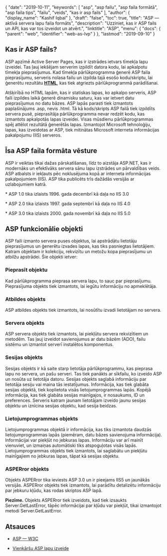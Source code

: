 {
  "date": "2019-10-11",
  "keywords": [
"asp",
"asp failu",
"asp faila formātā",
"asp faila tips",
"failu",
"veids",
"kas ir asp fails"
],
  "author": {
    "display_name": "Kashif Iqbal"
},
  "draft": "false",
  "toc": true,
  "title": "ASP — aktīvā servera lapu faila formāts",
  "description": "Uzziniet, kas ir ASP fails un API, kas var tos izveidot un atvērt.",
  "linktitle": "ASP",
  "menu": {
    "docs": {
      "parent": "web",
      "identifier": "web-as-lvp"
}
},
  "lastmod": "2019-09-10"
}

## Kas ir ASP fails?

ASP apzīmē Active Server Pages, kas ir izstrādes ietvars tīmekļa lapu izveidei. Tas ļauj iekšējam serverim izpildīt datora kodu, lai apkalpotu tīmekļa pieprasījumus. Kad tīmekļa pārlūkprogramma ģenerē ASP faila pieprasījumu, serveris nolasa failu un izpilda tajā esošo kodu/skriptu, lai ģenerētu rezultātu **[HTML](/web/html/)**, kas tiek atgriezts pārlūkprogrammā parādīšanai.

Atšķirībā no HTML lapām, kas ir statiskas lapas, ko apkalpo serveris, ASP faili izpildes laikā ģenerē dinamisku saturu, kas var ietvert datu pieprasījumus no datu bāzes. ASP lapās parasti tiek izmantots paplašinājums .asp, nevis .html. Tā kā kods/skripts ASP failā tiek izpildīts servera pusē, pieprasītāja pārlūkprogramma nevar redzēt kodu, kas izmantots apkalpotās lapas izveidei. Visas mūsdienu pārlūkprogrammas spēj attēlot rezultātā ģenerētās lapas. Izmantojot Microsoft tehnoloģiju, lapas, kas izveidotas ar ASP, tiek mitinātas Microsoft interneta informācijas pakalpojumu (IIS) serveros.

## Īsa ASP faila formāta vēsture
ASP ir veiktas tikai dažas pārskatīšanas, līdz to aizstāja ASP.NET, kas ir modernāks un efektīvāks servera sānu lapu izstrādes un pārvaldības veids. ASP atbalsts ir iekļauts pēc noklusējuma kopā ar interneta informācijas pakalpojumiem (IIS). ASP tika publicēts trīs dažādās versijās ar uzlabojumiem katrā.

* ASP 1.0 tika izlaists 1996. gada decembrī kā daļa no IIS 3.0

* ASP 2.0 tika izlaists 1997. gada septembrī kā daļa no IIS 4.0

* ASP 3.0 tika izlaists 2000. gada novembrī kā daļa no IIS 5.0


## ASP funkcionālie objekti

ASP faili izmanto servera puses objektus, lai apstrādātu lietotāju pieprasījumus un ģenerētu izvades lapas, kas tiks pasniegtas lietotājiem. Katram objektam ir kolekciju, rekvizītu un metožu kopa pieprasījumu un atbilžu apstrādei. Šie objekti ietver:

### Pieprasīt objektu

Kad pārlūkprogramma pieprasa servera lapu, to sauc par pieprasījumu. Pieprasījuma objekts tiek izmantots, lai iegūtu informāciju no apmeklētāja.

### Atbildes objekts

ASP atbildes objekts tiek izmantots, lai nosūtītu izvadi lietotājam no servera.

### Servera objekts

ASP servera objekts tiek izmantots, lai piekļūtu servera rekvizītiem un metodēm. Tas ļauj izveidot savienojumus ar datu bāzēm (ADO), failu sistēmu un izmantot serverī instalētos komponentus.

### Sesijas objekts

Sesijas objekts ir kā saite starp lietotāja pārlūkprogrammu, kas pieprasa lapu no servera, un pašu serveri. Tas tiek panākts ar sīkfailu, ko izveido ASP un nosūta uz lietotāja datoru. Sesijas objekts saglabā informāciju par lietotāja sesiju vai maina tās iestatījumus. Informācija, kas tiek glabāta sesijas objektā, tiek koplietota visās lietojumprogrammas lapās. Kopējā informācija, kas tiek glabāta sesijas mainīgajos, ir nosaukums, ID un preferences. Serveris katram jaunam lietotājam izveido jaunu sesijas objektu un iznīcina sesijas objektu, kad sesija beidzas.

### Lietojumprogrammas objekts

Lietojumprogrammas objektā ir informācija, kas tiks izmantota daudzās lietojumprogrammas lapās (piemēram, datu bāzes savienojuma informācija). Informācijai var piekļūt no jebkuras lapas. Informāciju var arī mainīt vienuviet, un izmaiņas automātiski tiks atspoguļotas visās lapās. Lietojumprogrammas objekts tiek izmantots, lai saglabātu un piekļūtu mainīgajiem no jebkuras lapas, tāpat kā sesijas objektu.

### ASPERror objekts

Objekts ASPERror tika ieviests ASP 3.0 un ir pieejams IIS5 un jaunākās versijās. ASPERror objekts tiek izmantots, lai parādītu detalizētu informāciju par jebkuru kļūdu, kas rodas skriptos ASP lapā.

**Piezīme.** Objekts ASPERror tiek izveidots, kad tiek izsaukts Server.GetLastError, tāpēc informācijai par kļūdu var piekļūt, tikai izmantojot metodi Server.GetLastError.

## Atsauces

* [ASP — W3C](https://www.w3schools.com/asp/default.asp)

* [Vienkāršu ASP lapu izveide](https://learn.microsoft.com/en-us/previous-versions/iis/6.0-sdk/ms524741(v=vs.90))


